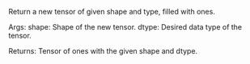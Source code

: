 Return a new tensor of given shape and type, filled with ones.

Args:
    shape: Shape of the new tensor.
    dtype: Desired data type of the tensor.

Returns:
    Tensor of ones with the given shape and dtype.
